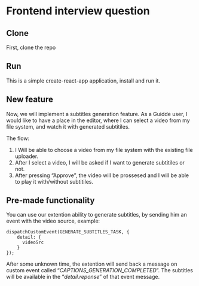 # Frontend interview question

## Clone

First, clone the repo

## Run

This is a simple create-react-app application, install and run it.

## New feature

Now, we will implement a subtitles generation feature. 
As a Guidde user, I would like to have a place in the editor, where I can select a video from my file system, and watch it with generated subtitiles. 

The flow:

1. I Will be able to choose a video from my file system with the existing file uploader.
2. After I select a video, I will be asked if I want to generate subtitiles or not.
3. After pressing “Approve”, the video will be prossesed and I will be able to play it with/without subtitiles.

## Pre-made functionality

You can use our extention ability to generate subtitles, by sending him an event with the video source, example:

```tsx
dispatchCustomEvent(GENERATE_SUBTITLES_TASK, {
    detail: {
      videoSrc
    }
});
```

After some unknown time, the extention will send back a message on custom event called “*CAPTIONS_GENERATION_COMPLETED*”. The subtitles will be available in the “*detail.reponse*” of that event message.